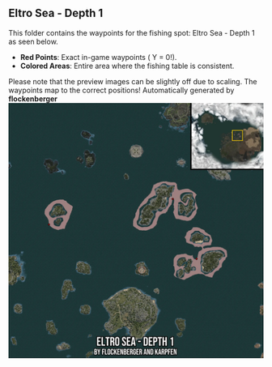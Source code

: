 ## Eltro Sea - Depth 1
This folder contains the waypoints for the fishing spot: Eltro Sea - Depth 1 as seen below.

- **Red Points**: Exact in-game waypoints ( Y = 0!).
- **Colored Areas**: Entire area where the fishing table is consistent.

Please note that the preview images can be slightly off due to scaling. The waypoints map to the correct positions!
Automatically generated by **flockenberger**
![preview_Eltro Sea - Depth 1](./Preview.webp)